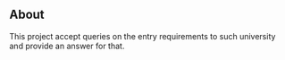 ## About
This project accept queries on the entry requirements to such university and provide an answer for that.
